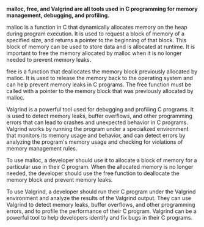 **malloc, free, and Valgrind are all tools used in C programming for memory management, debugging, and profiling.**

malloc is a function in C that dynamically allocates memory on the heap during program execution. It is used to request a block of memory of a specified size, and returns a pointer to the beginning of that block. This block of memory can be used to store data and is allocated at runtime. It is important to free the memory allocated by malloc when it is no longer needed to prevent memory leaks.

free is a function that deallocates the memory block previously allocated by malloc. It is used to release the memory back to the operating system and can help prevent memory leaks in C programs. The free function must be called with a pointer to the memory block that was previously allocated by malloc.

Valgrind is a powerful tool used for debugging and profiling C programs. It is used to detect memory leaks, buffer overflows, and other programming errors that can lead to crashes and unexpected behavior in C programs. Valgrind works by running the program under a specialized environment that monitors its memory usage and behavior, and can detect errors by analyzing the program's memory usage and checking for violations of memory management rules.

To use malloc, a developer should use it to allocate a block of memory for a particular use in their C program. When the allocated memory is no longer needed, the developer should use the free function to deallocate the memory block and prevent memory leaks.

To use Valgrind, a developer should run their C program under the Valgrind environment and analyze the results of the Valgrind output. They can use Valgrind to detect memory leaks, buffer overflows, and other programming errors, and to profile the performance of their C program. Valgrind can be a powerful tool to help developers identify and fix bugs in their C programs.





